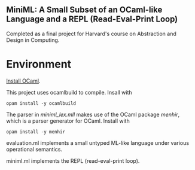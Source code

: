 
## MiniML: A Small Subset of an OCaml-like Language and a REPL (Read-Eval-Print Loop)

Completed as a final project for Harvard's course on Abstraction and Design in Computing.

# Environment
[Install OCaml](https://ocaml.org/docs/up-and-running#installing-ocaml). 

This project uses ocamlbuild to compile. Insall with
```
opam install -y ocamlbuild
```

The parser in _miniml_lex.mll_ makes use of the OCaml package _menhir_, which is a parser generator for OCaml. 
Install with 
```
opam install -y menhir
```

evaluation.ml implements a small untyped ML-like language under
various operational semantics.

miniml.ml implements the REPL (read-eval-print loop).
